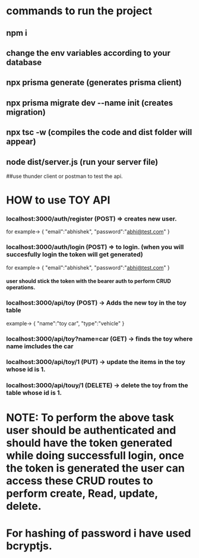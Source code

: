 # commands to run the project 

## npm i

## change the env variables according to your database

## npx prisma generate (generates prisma client)

## npx prisma migrate dev --name init (creates migration)

## npx tsc -w (compiles the code and dist folder will appear)

## node dist/server.js (run  your server file)

##use thunder client or postman to test the api.

# HOW to use TOY API

### localhost:3000/auth/register (POST) => creates new user.

for example-> 
{
  "email":"abhishek",
  "password":"abhi@test.com"
}

### localhost:3000/auth/login (POST) => to login. (when you will succesfully login the token will get generated)

for example->
{
  "email":"abhishek",
  "password":"abhi@test.com"
}

#### user should stick the token with the bearer auth to perform CRUD operations.

### localhost:3000/api/toy (POST) -> Adds the new toy in the toy table
example->
{
  "name":"toy car",
  "type":"vehicle"
}

### localhost:3000/api/toy?name=car (GET) -> finds the toy where name imcludes the car

### localhost:3000/api/toy/1 (PUT) -> update the items in the toy whose id is 1.

### localhost:3000/api/touy/1 (DELETE) -> delete the toy from the table whose id is 1.

# NOTE: To perform the above task user should be authenticated and should have the token generated while doing successfull login, once the token is generated the user can access these CRUD routes to perform create, Read, update, delete. 
# For hashing of password i have used bcryptjs.
